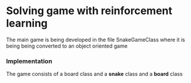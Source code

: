 # Solving game with reinforcement learning



The main game is being developed in the file SnakeGameClass where it is being being converted to an object oriented game




### Implementation

The game consists of a board class and a __snake__ class and a __board__ class